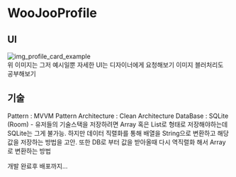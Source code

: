 # WooJooProfile

## UI
![img_profile_card_example](https://user-images.githubusercontent.com/77264918/232855541-dd221e7c-3ac1-4b1f-bf4c-91fb73d092f5.jpeg)
</br>
위 이미지는 그저 예시일뿐 자세한 UI는 디자이너에게 요청해보기
이미지 블러처리도 공부해보기

## 기술
Pattern : MVVM Pattern
Architecture : Clean Architecture
DataBase : SQLite (Room) - 유저들의 기술스택을 저장하려면 Array 혹은 List로 형태로 저장해야하는데 SQLite는 그게 불가능. 하지만 데이터 직렬화를 통해 배열을 String으로 변환하고 해당 값을 저장하는 방법을 고안. 또한 DB로 부터 값을 받아올때 다시 역직렬화 해서 Array로 변환하는 방법

개발 완료후 배포까지...
